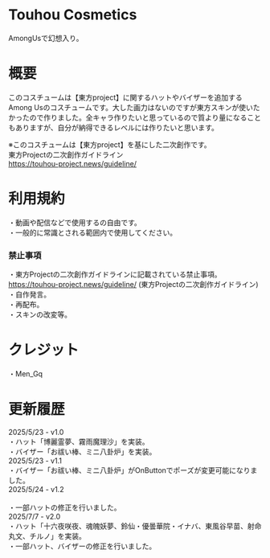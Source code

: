 # Touhou Cosmetics
AmongUsで幻想入り。

# 概要
このコスチュームは【東方project】に関するハットやバイザーを追加するAmong Usのコスチュームです。大した画力はないのですが東方スキンが使いたかったので作りました。全キャラ作りたいと思っているので質より量になることもありますが、自分が納得できるレベルには作りたいと思います。

※このコスチュームは【東方project】を基にした二次創作です。<br>東方Projectの二次創作ガイドライン<br>https://touhou-project.news/guideline/

# 利用規約
・動画や配信などで使用するの自由です。<br>・一般的に常識とされる範囲内で使用してください。

### 禁止事項
・東方Projectの二次創作ガイドラインに記載されている禁止事項。<br>https://touhou-project.news/guideline/ (東方Projectの二次創作ガイドライン)<br>・自作発言。<br>・再配布。<br>・スキンの改変等。

# クレジット
・Men_Gq

# 更新履歴
2025/5/23 - v1.0
<br>・ハット「博麗霊夢、霧雨魔理沙」を実装。
<br>・バイザー「お祓い棒、ミニ八卦炉」を実装。
<br>2025/5/23 - v1.1 
<br>・バイザー「お祓い棒、ミニ八卦炉」がOnButtonでポーズが変更可能になりました。
<br>2025/5/24 - v1.2  
<br>・一部ハットの修正を行いました。
<br>2025/7/7 - v2.0 
<br>・ハット「十六夜咲夜、魂魄妖夢、鈴仙・優曇華院・イナバ、東風谷早苗、射命丸文、チルノ」を実装。
<br>・一部ハット、バイザーの修正を行いました。
